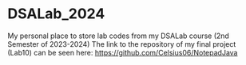 # DSALab_2024
My personal place to store lab codes from my DSALab course (2nd Semester of 2023-2024)
The link to the repository of my final project (Lab10) can be seen here: https://github.com/Celsius06/NotepadJava
